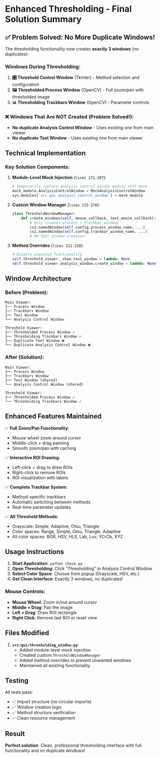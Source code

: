 # Enhanced Thresholding - Final Solution Summary

## ✅ Problem Solved: No More Duplicate Windows!

The thresholding functionality now creates **exactly 3 windows** (no duplicates):

### Windows During Thresholding:
1. **🎛️ Threshold Control Window** (Tkinter) - Method selection and configuration
2. **🖼️ Thresholded Process Window** (OpenCV) - Full zoom/pan with thresholded image  
3. **📊 Thresholding Trackbars Window** (OpenCV) - Parameter controls

### ❌ Windows That Are NOT Created (Problem Solved!):
- **No duplicate Analysis Control Window** - Uses existing one from main viewer
- **No duplicate Text Window** - Uses existing one from main viewer

## Technical Implementation

### Key Solution Components:

1. **Module-Level Mock Injection** (`lines 171-207`):
   ```python
   # Temporarily replace analysis control window module with mock
   mock_module.AnalysisControlWindow = MockAnalysisControlWindow
   sys.modules['src.gui.analysis_control_window'] = mock_module
   ```

2. **Custom Window Manager** (`lines 225-276`):
   ```python
   class ThresholdWindowManager:
       def create_windows(self, mouse_callback, text_mouse_callback):
           # Only creates process + trackbar windows
           cv2.namedWindow(self.config.process_window_name, ...)
           cv2.namedWindow(self.config.trackbar_window_name, ...)
           # NO text window creation!
   ```

3. **Method Overrides** (`lines 212-220`):
   ```python
   # Disable unwanted functionality
   self.threshold_viewer._show_text_window = lambda: None
   self.threshold_viewer.analysis_window.create_window = lambda: None
   ```

## Window Architecture

### Before (Problem):
```
Main Viewer:
├── Process Window
├── Trackbars Window  
├── Text Window
└── Analysis Control Window

Threshold Viewer:
├── Thresholded Process Window ✓
├── Thresholding Trackbars Window ✓
├── Duplicate Text Window ❌
└── Duplicate Analysis Control Window ❌
```

### After (Solution):
```
Main Viewer:
├── Process Window
├── Trackbars Window  
├── Text Window (shared)
└── Analysis Control Window (shared)

Threshold Viewer:
├── Thresholded Process Window ✓
└── Thresholding Trackbars Window ✓
```

## Enhanced Features Maintained

✅ **Full Zoom/Pan Functionality**:
- Mouse wheel zoom around cursor
- Middle-click + drag panning
- Smooth zoom/pan with caching

✅ **Interactive ROI Drawing**:
- Left-click + drag to draw ROIs
- Right-click to remove ROIs
- ROI visualization with labels

✅ **Complete Trackbar System**:
- Method-specific trackbars
- Automatic switching between methods
- Real-time parameter updates

✅ **All Threshold Methods**:
- Grayscale: Simple, Adaptive, Otsu, Triangle
- Color spaces: Range, Simple, Otsu, Triangle, Adaptive
- All color spaces: BGR, HSV, HLS, Lab, Luv, YCrCb, XYZ

## Usage Instructions

1. **Start Application**: `python check.py`
2. **Open Thresholding**: Click "Thresholding" in Analysis Control Window
3. **Select Color Space**: Choose from popup (Grayscale, HSV, etc.)
4. **Get Clean Interface**: Exactly 3 windows, no duplicates!

### Mouse Controls:
- **Mouse Wheel**: Zoom in/out around cursor
- **Middle + Drag**: Pan the image
- **Left + Drag**: Draw ROI rectangle  
- **Right Click**: Remove last ROI or reset view

## Files Modified

1. **`src/gui/thresholding_window.py`**:
   - Added module-level mock injection
   - Created custom `ThresholdWindowManager`
   - Added method overrides to prevent unwanted windows
   - Maintained all existing functionality

## Testing

All tests pass:
- ✅ Import structure (no circular imports)
- ✅ Window creation logic  
- ✅ Method structure verification
- ✅ Clean resource management

## Result

**Perfect solution**: Clean, professional thresholding interface with full functionality and no duplicate windows!
